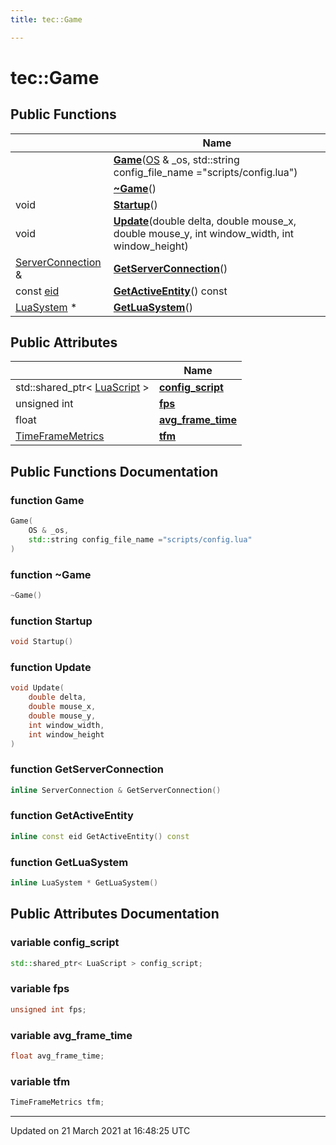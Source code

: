 ```yaml
---
title: tec::Game

---
```


# tec::Game



## Public Functions

|                | Name           |
| -------------- | -------------- |
| | **[Game](/engine/Classes/classtec_1_1_game/#function-game)**([OS](/engine/Classes/classtec_1_1_o_s/) & _os, std::string config_file_name ="scripts/config.lua") |
| | **[~Game](/engine/Classes/classtec_1_1_game/#function-~game)**() |
| void | **[Startup](/engine/Classes/classtec_1_1_game/#function-startup)**() |
| void | **[Update](/engine/Classes/classtec_1_1_game/#function-update)**(double delta, double mouse_x, double mouse_y, int window_width, int window_height) |
| [ServerConnection](/engine/Classes/classtec_1_1networking_1_1_server_connection/) & | **[GetServerConnection](/engine/Classes/classtec_1_1_game/#function-getserverconnection)**() |
| const [eid](/engine/Namespaces/namespacetec/#typedef-eid) | **[GetActiveEntity](/engine/Classes/classtec_1_1_game/#function-getactiveentity)**() const |
| [LuaSystem](/engine/Classes/classtec_1_1_lua_system/) * | **[GetLuaSystem](/engine/Classes/classtec_1_1_game/#function-getluasystem)**() |

## Public Attributes

|                | Name           |
| -------------- | -------------- |
| std::shared_ptr< [LuaScript](/engine/Classes/structtec_1_1_lua_script/) > | **[config_script](/engine/Classes/classtec_1_1_game/#variable-config_script)**  |
| unsigned int | **[fps](/engine/Classes/classtec_1_1_game/#variable-fps)**  |
| float | **[avg_frame_time](/engine/Classes/classtec_1_1_game/#variable-avg_frame_time)**  |
| [TimeFrameMetrics](/engine/Classes/structtec_1_1_time_frame_metrics/) | **[tfm](/engine/Classes/classtec_1_1_game/#variable-tfm)**  |

## Public Functions Documentation

### function Game

```cpp
Game(
    OS & _os,
    std::string config_file_name ="scripts/config.lua"
)
```


### function ~Game

```cpp
~Game()
```


### function Startup

```cpp
void Startup()
```


### function Update

```cpp
void Update(
    double delta,
    double mouse_x,
    double mouse_y,
    int window_width,
    int window_height
)
```


### function GetServerConnection

```cpp
inline ServerConnection & GetServerConnection()
```


### function GetActiveEntity

```cpp
inline const eid GetActiveEntity() const
```


### function GetLuaSystem

```cpp
inline LuaSystem * GetLuaSystem()
```


## Public Attributes Documentation

### variable config_script

```cpp
std::shared_ptr< LuaScript > config_script;
```


### variable fps

```cpp
unsigned int fps;
```


### variable avg_frame_time

```cpp
float avg_frame_time;
```


### variable tfm

```cpp
TimeFrameMetrics tfm;
```


-------------------------------

Updated on 21 March 2021 at 16:48:25 UTC